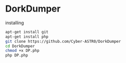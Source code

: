 # DorkDumper
installing
```bash
apt-get install git
apt-get install php
git clone https://github.com/Cyber-ASTR0/DorkDumper
cd DorkDumper
chmod +x DP.php
php DP.php
```
